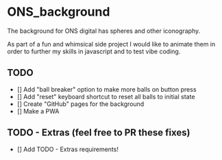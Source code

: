 # ONS_background
The background for ONS digital has spheres and other iconography. 

As part of a fun and whimsical side project I would like to animate them in order to further my skills in javascript and to test vibe coding.

## TODO
* [] Add "ball breaker" option to make more balls on button press
* [] Add "reset" keyboard shortcut to reset all balls to initial state
* [] Create "GitHub" pages for the background 
* [] Make a PWA 

## TODO - Extras (feel free to PR these fixes)
* [] Add TODO - Extras requirements!